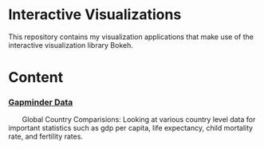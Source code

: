 # Interactive Visualizations
This repository contains my visualization applications that make use of the interactive visualization library Bokeh.

# Content
### [Gapminder Data]()
&nbsp;&nbsp;&nbsp;&nbsp;&nbsp;&nbsp; Global Country Comparisions: Looking at various country level data for important statistics such as gdp per capita, life expectancy, child mortality rate, and fertility rates.
